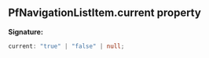 ## PfNavigationListItem.current property

**Signature:**

```typescript
current: "true" | "false" | null;
```
